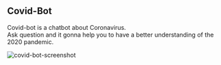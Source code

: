## Covid-Bot
Covid-bot is a chatbot about Coronavirus.  
Ask question and it gonna help you to have a better understanding of the 2020 pandemic.

![covid-bot-screenshot](https://user-images.githubusercontent.com/57437129/78701379-3a6a5300-7907-11ea-9cf5-60260d1c6efe.png)



